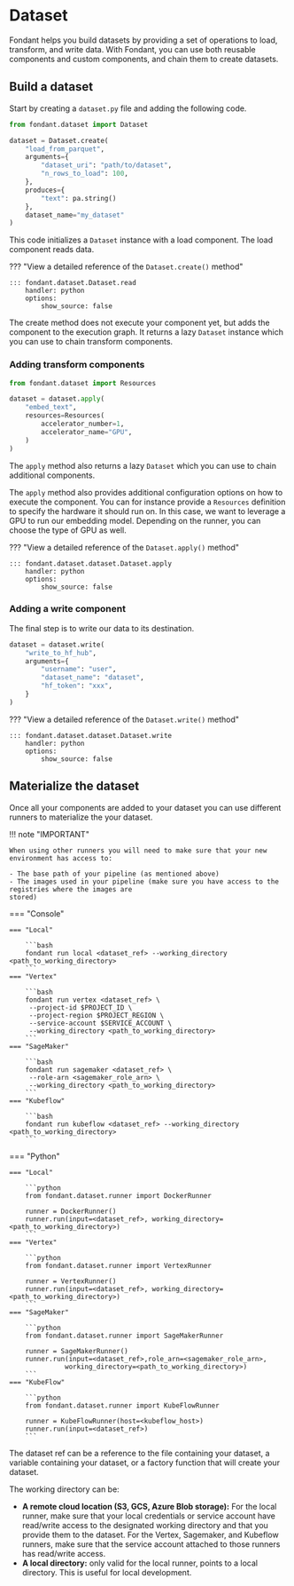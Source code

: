 # Dataset

Fondant helps you build datasets by providing a set of operations to load, transform, 
and write data. With Fondant, you can use both reusable components and custom components, 
and chain them to create datasets.

## Build a dataset

Start by creating a `dataset.py` file and adding the following code.

```python
from fondant.dataset import Dataset

dataset = Dataset.create(
    "load_from_parquet",
    arguments={
        "dataset_uri": "path/to/dataset",
        "n_rows_to_load": 100,
    },
    produces={
        "text": pa.string()
    },
    dataset_name="my_dataset"
)
```

This code initializes a `Dataset` instance with a load component. The load component reads data.

??? "View a detailed reference of the `Dataset.create()` method"

    ::: fondant.dataset.Dataset.read
        handler: python
        options:
            show_source: false

The create method does not execute your component yet, but adds the component to the execution 
graph. It returns a lazy `Dataset` instance which you can use to chain transform components.

### Adding transform components

```python
from fondant.dataset import Resources

dataset = dataset.apply(
    "embed_text",
    resources=Resources(
        accelerator_number=1,
        accelerator_name="GPU",
    )
)
```

The `apply` method also returns a lazy `Dataset` which you can use to chain additional components.

The `apply` method also provides additional configuration options on how to execute the component. 
You can for instance provide a `Resources` definition to specify the hardware it should run on. 
In this case, we want to leverage a GPU to run our embedding model. Depending on the runner, you 
can choose the type of GPU as well.

[//]: # (TODO: Add section on Resources or a general API section)

??? "View a detailed reference of the `Dataset.apply()` method"

    ::: fondant.dataset.dataset.Dataset.apply
        handler: python
        options:
            show_source: false

### Adding a write component

The final step is to write our data to its destination.

```python
dataset = dataset.write(
    "write_to_hf_hub",
    arguments={
        "username": "user",
        "dataset_name": "dataset",
        "hf_token": "xxx",
    }
)
```

??? "View a detailed reference of the `Dataset.write()` method"

    ::: fondant.dataset.dataset.Dataset.write
        handler: python
        options:
            show_source: false

[//]: # (TODO: Add info on mapping fields between components)

## Materialize the dataset

Once all your components are added to your dataset you can use different runners to materialize the 
your dataset.

!!! note "IMPORTANT"  

    When using other runners you will need to make sure that your new environment has access to:

    - The base path of your pipeline (as mentioned above)
    - The images used in your pipeline (make sure you have access to the registries where the images are
    stored)

=== "Console"

    === "Local"
    
        ```bash
        fondant run local <dataset_ref> --working_directory <path_to_working_directory>
        ```
    === "Vertex"
    
        ```bash 
        fondant run vertex <dataset_ref> \
         --project-id $PROJECT_ID \
         --project-region $PROJECT_REGION \
         --service-account $SERVICE_ACCOUNT \
         --working_directory <path_to_working_directory>
        ```
    === "SageMaker"
    
        ```bash
        fondant run sagemaker <dataset_ref> \
         --role-arn <sagemaker_role_arn> \
         --working_directory <path_to_working_directory>
        ```
    === "Kubeflow"
    
        ```bash
        fondant run kubeflow <dataset_ref> --working_directory <path_to_working_directory>
        ```

=== "Python"

    === "Local"
    
        ```python
        from fondant.dataset.runner import DockerRunner

        runner = DockerRunner()
        runner.run(input=<dataset_ref>, working_directory=<path_to_working_directory>)
        ```
    === "Vertex"
    
        ```python
        from fondant.dataset.runner import VertexRunner

        runner = VertexRunner()
        runner.run(input=<dataset_ref>, working_directory=<path_to_working_directory>)
        ```
    === "SageMaker"
    
        ```python
        from fondant.dataset.runner import SageMakerRunner

        runner = SageMakerRunner()
        runner.run(input=<dataset_ref>,role_arn=<sagemaker_role_arn>, 
                  working_directory=<path_to_working_directory>)        
        ```
    === "KubeFlow"
    
        ```python
        from fondant.dataset.runner import KubeFlowRunner

        runner = KubeFlowRunner(host=<kubeflow_host>)
        runner.run(input=<dataset_ref>)        
        ```
    
  The dataset ref can be a reference to the file containing your dataset, a variable 
  containing your dataset, or a factory function that will create your dataset.

  The working directory can be:
  - **A remote cloud location (S3, GCS, Azure Blob storage):**
    For the local runner, make sure that your local credentials or service account have read/write 
    access to the designated working directory and that you provide them to the dataset.
    For the Vertex, Sagemaker, and Kubeflow runners, make sure that the service account 
    attached to those runners has read/write access.
  - **A local directory:** only valid for the local runner, points to a local directory. 
    This is useful for local development.
